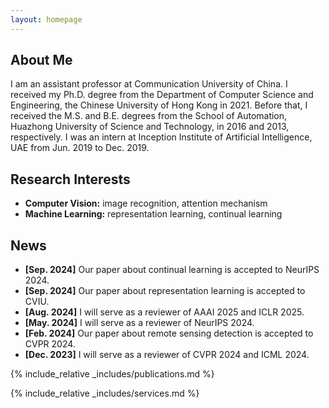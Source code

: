 ```yaml
---
layout: homepage
---
```


## About Me

I am an assistant professor at Communication University of China. I received my Ph.D. degree from the Department of Computer Science and Engineering, the Chinese University of Hong Kong in 2021. Before that, I received the M.S. and B.E. degrees from the School of Automation, Huazhong University of Science and Technology, in 2016 and 2013, respectively. I was an intern at Inception Institute of Artificial Intelligence, UAE from Jun. 2019 to Dec. 2019.

## Research Interests

- **Computer Vision:** image recognition, attention mechanism
- **Machine Learning:** representation learning, continual learning

## News

- **[Sep. 2024]** Our paper about continual learning is accepted to NeurIPS 2024.
- **[Sep. 2024]** Our paper about representation learning is accepted to CVIU.
- **[Aug. 2024]** I will serve as a reviewer of AAAI 2025 and ICLR 2025.
- **[May. 2024]** I will serve as a reviewer of NeurIPS 2024.
- **[Feb. 2024]** Our paper about remote sensing detection is accepted to CVPR 2024.
- **[Dec. 2023]** I will serve as a reviewer of CVPR 2024 and ICML 2024.

{% include_relative _includes/publications.md %}

{% include_relative _includes/services.md %}

